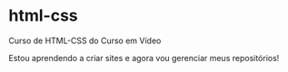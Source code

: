 # html-css
 Curso de HTML-CSS do Curso em Vídeo

Estou aprendendo a criar sites e agora vou gerenciar meus repositórios!

<a href="https://enzotakaki.github.io/html-css/">